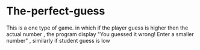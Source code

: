 # The-perfect-guess
This is a one type of game. in which if the player guess is higher then the actual number  , the program display "You guessed it wrong! Enter a smaller number" , similarly if student guess is low 
